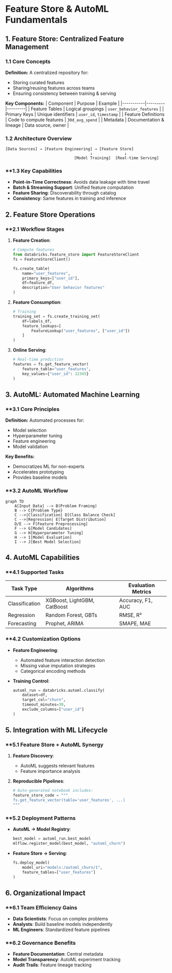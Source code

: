 # **Feature Store & AutoML Fundamentals**

## **1. Feature Store: Centralized Feature Management**

### **1.1 Core Concepts**
**Definition:** A centralized repository for:
- Storing curated features
- Sharing/reusing features across teams
- Ensuring consistency between training & serving

**Key Components:**
| Component | Purpose | Example |
|-----------|---------|---------|
| Feature Tables | Logical groupings | `user_behavior_features` |
| Primary Keys | Unique identifiers | `user_id`, `timestamp` |
| Feature Definitions | Code to compute features | `30d_avg_spend` |
| Metadata | Documentation & lineage | Data source, owner |

### **1.2 Architecture Overview**
```
[Data Sources] → [Feature Engineering] → [Feature Store]
                                     ↓              ↓
                              [Model Training]  [Real-time Serving]
```

### **1.3 Key Capabilities
- **Point-in-Time Correctness**: Avoids data leakage with time travel
- **Batch & Streaming Support**: Unified feature computation
- **Feature Sharing**: Discoverability through catalog
- **Consistency**: Same features in training and inference

## **2. Feature Store Operations**

### **2.1 Workflow Stages
1. **Feature Creation**:
   ```python
   # Compute features
   from databricks.feature_store import FeatureStoreClient
   fs = FeatureStoreClient()
   
   fs.create_table(
       name="user_features",
       primary_keys=["user_id"],
       df=feature_df,
       description="User behavior features"
   )
   ```

2. **Feature Consumption**:
   ```python
   # Training
   training_set = fs.create_training_set(
       df=labels_df,
       feature_lookups=[
           FeatureLookup("user_features", ["user_id"])
       ]
   )
   ```

3. **Online Serving**:
   ```python
   # Real-time prediction
   features = fs.get_feature_vector(
       feature_table="user_features",
       key_values={"user_id": 12345}
   )
   ```

## **3. AutoML: Automated Machine Learning**

### **3.1 Core Principles
**Definition:** Automated processes for:
- Model selection
- Hyperparameter tuning
- Feature engineering
- Model validation

**Key Benefits:**
- Democratizes ML for non-experts
- Accelerates prototyping
- Provides baseline models

### **3.2 AutoML Workflow
```mermaid
graph TD
    A[Input Data] --> B(Problem Framing)
    B --> C{Problem Type}
    C -->|Classification| D[Class Balance Check]
    C -->|Regression| E[Target Distribution]
    D/E --> F[Feature Preprocessing]
    F --> G[Model Candidates]
    G --> H[Hyperparameter Tuning]
    H --> I[Model Evaluation]
    I --> J[Best Model Selection]
```

## **4. AutoML Capabilities**

### **4.1 Supported Tasks
| Task Type | Algorithms | Evaluation Metrics |
|-----------|------------|--------------------|
| Classification | XGBoost, LightGBM, CatBoost | Accuracy, F1, AUC |
| Regression | Random Forest, GBTs | RMSE, R² |
| Forecasting | Prophet, ARIMA | SMAPE, MAE |

### **4.2 Customization Options
- **Feature Engineering**:
  - Automated feature interaction detection
  - Missing value imputation strategies
  - Categorical encoding methods

- **Training Control**:
  ```python
  automl_run = databricks.automl.classify(
      dataset=df,
      target_col="churn",
      timeout_minutes=30,
      exclude_columns=["user_id"]
  )
  ```

## **5. Integration with ML Lifecycle**

### **5.1 Feature Store + AutoML Synergy
1. **Feature Discovery**:
   - AutoML suggests relevant features
   - Feature importance analysis

2. **Reproducible Pipelines**:
   ```python
   # Auto-generated notebook includes:
   feature_store_code = """
   fs.get_feature_vector(table='user_features', ...)
   """
   ```

### **5.2 Deployment Patterns
- **AutoML → Model Registry**:
  ```python
  best_model = automl_run.best_model
  mlflow.register_model(best_model, "automl_churn")
  ```

- **Feature Store → Serving**:
  ```python
  fs.deploy_model(
      model_uri="models:/automl_churn/1",
      feature_tables=["user_features"]
  )
  ```

## **6. Organizational Impact**

### **6.1 Team Efficiency Gains
- **Data Scientists**: Focus on complex problems
- **Analysts**: Build baseline models independently
- **ML Engineers**: Standardized feature pipelines

### **6.2 Governance Benefits
- **Feature Documentation**: Central metadata
- **Model Transparency**: AutoML experiment tracking
- **Audit Trails**: Feature lineage tracking
